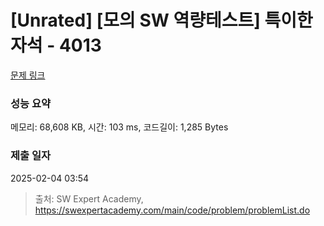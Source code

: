 # [Unrated] [모의 SW 역량테스트] 특이한 자석 - 4013 

[문제 링크](https://swexpertacademy.com/main/code/problem/problemDetail.do?contestProbId=AWIeV9sKkcoDFAVH) 

### 성능 요약

메모리: 68,608 KB, 시간: 103 ms, 코드길이: 1,285 Bytes

### 제출 일자

2025-02-04 03:54



> 출처: SW Expert Academy, https://swexpertacademy.com/main/code/problem/problemList.do